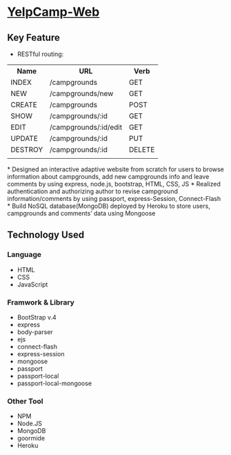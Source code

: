# [YelpCamp-Web](https://secure-chamber-98596.herokuapp.com/)

## Key Feature
* RESTful routing:
<table>
  <tr>
    <th>Name</th>
    <th>URL</th>
    <th>Verb</th>	 	
  </tr>
  <tr>
    <td>INDEX</td>
    <td>/campgrounds</td>
    <td>GET</td>
  </tr>
  <tr>
    <td>NEW</td>
    <td>/campgrounds/new</td>
    <td>GET</td>
  </tr>
  <tr>
    <td>CREATE</td>
    <td>/campgrounds</td>
    <td>POST</td>
  </tr>
  <tr>
    <td>SHOW</td>
    <td>/campgrounds/:id</td>
    <td>GET</td>
  </tr>
  <tr>
    <td>EDIT</td>
    <td>/campgrounds/:id/edit</td>
    <td>GET</td>
  </tr>
  <tr>
    <td>UPDATE</td>
    <td>/campgrounds/:id</td>
    <td>PUT</td>
  </tr>
  <tr>
    <td>DESTROY</td>
    <td>/campgrounds/:id</td>
    <td>DELETE</td>
  </tr>
  <tr>
    <td></td>
    <td></td>
    <td></td>
  </tr>
</table>
* Designed an interactive adaptive website from scratch for users to browse information about campgrounds, add new campgrounds info and leave comments by using express, node.js, bootstrap, HTML, CSS, JS
*	Realized authentication and authorizing author to revise campground information/comments by using passport, express-Session, Connect-Flash
*	Build NoSQL database(MongoDB) deployed by Heroku to store users, campgrounds and comments’ data using Mongoose

## Technology Used
### Language
* HTML
* CSS
* JavaScript
### Framwork & Library
* BootStrap v.4
* express 
* body-parser 
* ejs 
* connect-flash
* express-session 
* mongoose 
* passport 
* passport-local 
* passport-local-mongoose
### Other Tool
* NPM
* Node.JS
* MongoDB
* goormide
* Heroku

